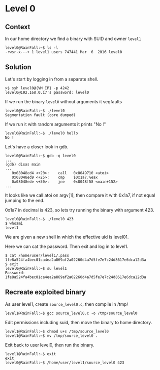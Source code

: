 # Level 0

## Context

In our home directory we find a binary with SUID and owner ```level1```
```
level0@RainFall:~$ ls -l
-rwsr-x---+ 1 level1 users 747441 Mar  6  2016 level0
```

## Solution

Let's start by logging in from a separate shell.
```
>$ ssh level0@{VM_IP} -p 4242
level0@192.168.0.17's password: level0
```
If we run the binary ```level0``` without arguments it segfaults
```
level0@RainFall:~$ ./level0
Segmentation fault (core dumped)
```
If we run it with random arguments it prints "No !"
```
level0@RainFall:~$ ./level0 hello
No !
```
Let's have a closer look in gdb.
```
level0@RainFall:~$ gdb -q level0
...
(gdb) disas main
...
   0x08048ed4 <+20>:	call   0x8049710 <atoi>
   0x08048ed9 <+25>:	cmp    $0x1a7,%eax
   0x08048ede <+30>:	jne    0x8048f58 <main+152>
...
```
It looks like we call atoi on argv[1], then compare it with 0x1a7, if not equal jumping to the end.

0x1a7 in decimal is 423, so lets try running the binary with argument 423.
```
level0@RainFall:~$ ./level0 423
$ whoami
level1
```
We are given a new shell in which the effective uid is level01.

Here we can cat the password. Then exit and log in to level1.
```
$ cat /home/user/level1/.pass
1fe8a524fa4bec01ca4ea2a869af2a02260d4a7d5fe7e7c24d8617e6dca12d3a
$ exit
level0@RainFall:~$ su level1
Password: 1fe8a524fa4bec01ca4ea2a869af2a02260d4a7d5fe7e7c24d8617e6dca12d3a
```

## Recreate exploited binary

As user level1, create ```source_level0.c```, then compile in /tmp/
```
level1@RainFall:~$ gcc source_level0.c -o /tmp/source_level0
```
Edit permissions including suid, then move the binary to home directory.
```
level1@RainFall:~$ chmod u+s /tmp/source_level0
level1@RainFall:~$ mv /tmp/source_level0 .
```
Exit back to user level0, then run the binary.
```
level1@RainFall:~$ exit
exit
level0@RainFall:~$ /home/user/level1/source_level0 423
```
